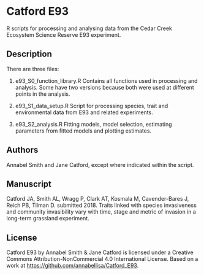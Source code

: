 # Catford E93

R scripts for processing and analysing data from the Cedar Creek Ecosystem Science Reserve E93 experiment. 

## Description

There are three files:

1. e93_S0_function_library.R Contains all functions used in processing and analysis. Some have two versions because both were used at different points in the analysis. 

2. e93_S1_data_setup.R Script for processing species, trait and environmental data from E93 and related experiments. 

3. e93_S2_analysis.R Fitting models, model selection, estimating parameters from fitted models and plotting estimates.

## Authors

Annabel Smith and Jane Catford, except where indicated within the script. 

## Manuscript

Catford JA, Smith AL, Wragg P, Clark AT, Kosmala M, Cavender-Bares J, Reich PB, Tilman D. submitted 2018. Traits linked with species invasiveness and community invasibility vary with time, stage and metric of invasion in a long-term grassland experiment. 

## License

Catford E93 by Annabel Smith & Jane Catford is licensed under a Creative Commons Attribution-NonCommercial 4.0 International License.
Based on a work at https://github.com/annabellisa/Catford_E93.